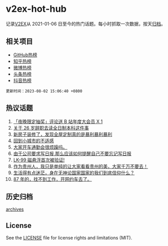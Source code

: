 # v2ex-hot-hub

 记录[V2EX](https://www.v2ex.com/)从 2021-01-06 日至今的热门话题。每小时抓取一次数据，按天[归档](archives)。
 
 ## 相关项目

- [GitHub热榜](https://github.com/lonnyzhang423/github-hot-hub)
- [知乎热榜](https://github.com/lonnyzhang423/zhihu-hot-hub)
- [微博热榜](https://github.com/lonnyzhang423/weibo-hot-hub)
- [头条热榜](https://github.com/lonnyzhang423/toutiao-hot-hub)
- [抖音热榜](https://github.com/lonnyzhang423/douyin-hot-hub)


 `更新时间：2023-08-02 15:06:40 +0800`

## 热议话题

1. [「夜晚限定抽奖」评论送 B 站年度大会员 X 1](https://www.v2ex.com/t/961623)
1. [关于 26 岁辞职去读全日制本科这件事](https://www.v2ex.com/t/961586)
1. [新房子装修了，发现全屋定制真的是暴利暴利暴利](https://www.v2ex.com/t/961545)
1. [回到小城市的不适感](https://www.v2ex.com/t/961695)
1. [大家开车通勤会很烦躁吗。](https://www.v2ex.com/t/961567)
1. [由于公司要求写日报,那么应该如何提醒自己不要忘记写日报](https://www.v2ex.com/t/961556)
1. [LK-99 磁悬浮首次被验证!](https://www.v2ex.com/t/961554)
1. [作为贵州人，我只是单纯的让大家看看贵州的美，大家千万不要去！](https://www.v2ex.com/t/961771)
1. [生活得有点迷茫，身在无神论国家国家的我们到底信仰什么？](https://www.v2ex.com/t/961793)
1. [87 年的，找不到工作，开网约车去了。](https://www.v2ex.com/t/961638)

## 历史归档

[archives](archives)

## License

See the [LICENSE](LICENSE) file for license rights and limitations (MIT).
